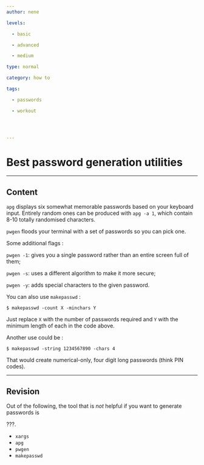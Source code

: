 ```yaml
---
author: nene

levels:

  - basic

  - advanced

  - medium

type: normal

category: how to

tags:

  - passwords

  - workout




---
```


# Best password generation utilities

---
## Content

`apg`  displays six somewhat memorable passwords based on your keyboard input. Entirely random ones can be produced with ```apg -a 1```, which contain 8-10 totally randomised characters.

`pwgen` floods your terminal with a set of passwords so you can pick one.

Some additional flags :

`pwgen -1`: gives you a single password rather than an entire screen full of them;

`pwgen -s`: uses a different algorithm to make it more secure;

`pwgen -y`: adds special characters to the given password.

You can also use `makepasswd` : 

```
$ makepasswd -count X -minchars Y
```
Just replace `X` with the number of passwords required and `Y` with the minimum length of each in the code above.

Another use could be : 
```
$ makepasswd -string 1234567890 -chars 4
``` 
That would create numerical-only, four digit long passwords (think PIN codes).

---
## Revision

Out of the following, the tool that is *not* helpful if you want to generate passwords is 

???.

* `xargs`
* `apg`
* `pwgen`
* `makepasswd`


